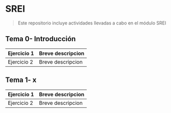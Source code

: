 # SREI
> Este repositorio incluye actividades llevadas a cabo en el módulo SREI

 ## Tema 0- Introducción

| Ejercicio 1 | Breve descripcion |
| ----------- | ----------------- |
| Ejercicio 2 | Breve descripcion |

## Tema 1- x

| Ejercicio 1 | Breve descripcion |
| ----------- | ----------------- |
| Ejercicio 2 | Breve descripcion |
